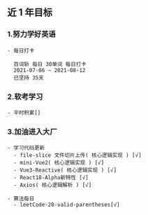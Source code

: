 ## 近 1 年目标

### 1.努力学好英语

    - 每日打卡

      百词斩 每日 30单词 每日打卡
      2021-07-06 ~ 2021-08-12
      已坚持 35天

### 2.软考学习

    - 平时积累[]

### 3.加油进入大厂

    - 学习代码更新
      - file-slice 文件切片上传( 核心逻辑实现 ) [√]
      - mini-Vue2( 核心逻辑实现 ) [√]
      - Vue3-Reactive( 核心逻辑实现 ) [√]
      - React18-Alpha新特性 [√]
      - Axios( 核心逻辑解析 ) [√]

    - 算法每日
      - leetCode-20-valid-parentheses[√]
